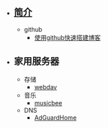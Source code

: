 * ## [简介](README.md)
    * github
        * [使用github快速搭建博客](./github/blog.md)
* ## 家用服务器
    * 存储
        * [webdav](./home-server/storage/webdav.md)
    * 音乐
        * [musicbee](./home-server/music/musicbee.md)
    * DNS
        * [AdGuardHome](./home-server/dns/AdGuardHome.md)